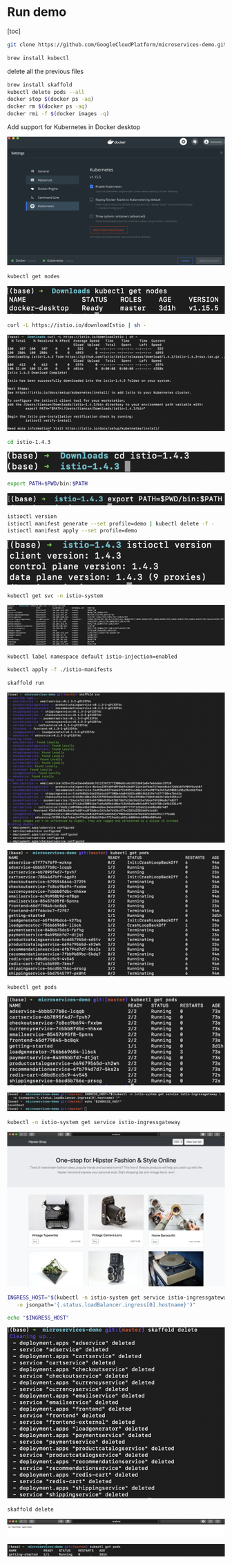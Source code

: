 # Run demo

[toc]



```bash
git clone https://github.com/GoogleCloudPlatform/microservices-demo.git
```



```bash
brew install kubectl
```

delete all the previous files

```bash
brew install skaffold
kubectl delete pods --all
docker stop $(docker ps -aq)
docker rm $(docker ps -aq)
docker rmi -f $(docker images -q)
```



Add support for Kubernetes in Docker desktop

![Screen Shot 2020-02-07 at 12.16.22 AM](./img/1.png)



```bash
kubectl get nodes
```

![Screen Shot 2020-02-07 at 12.17.40 AM](./img/2.png)

```bash
curl -L https://istio.io/downloadIstio | sh -
```



![Screen Shot 2020-02-07 at 12.25.28 AM](./img/3.png)



```bash
cd istio-1.4.3
```

![Screen Shot 2020-02-07 at 12.25.53 AM](./img/4.png)

```bash
export PATH=$PWD/bin:$PATH
```

![Screen Shot 2020-02-07 at 12.26.33 AM](./img/5.png)

```bash
istioctl version
istioctl manifest generate --set profile=demo | kubectl delete -f -
istioctl manifest apply --set profile=demo
```

![Screen Shot 2020-02-07 at 12.27.21 AM](./img/6.png)

```bash
kubectl get svc -n istio-system
```
![Screen Shot 2020-02-07 at 12.34.11 AM](./img/13.png)




```bash
kubectl label namespace default istio-injection=enabled
```



```bash
kubectl apply -f ./istio-manifests
```



```bash
skaffold run
```
![Screen Shot 2020-02-07 at 12.36.06 AM](./img/7.png)

![Screen Shot 2020-02-07 at 12.55.58 AM](./img/8.png)

```
kubectl get pods
```

![Screen Shot 2020-02-07 at 12.55.27 AM](./img/9.png)

![Screen Shot 2020-02-07 at 12.56.16 AM](./img/10.png)

```bash
kubectl -n istio-system get service istio-ingressgateway
```

![Screen Shot 2020-02-07 at 12.56.42 AM](./img/11.png)

```bash
INGRESS_HOST="$(kubectl -n istio-system get service istio-ingressgateway \
   -o jsonpath='{.status.loadBalancer.ingress[0].hostname}')"
```

```bash
echo "$INGRESS_HOST"
```

![Screen Shot 2020-02-07 at 12.33.32 AM](./img/12.png)





```bash
skaffold delete
```



![Screen Shot 2020-02-07 at 12.58.44 AM](./img/14.png)

![Screen Shot 2020-02-07 at 12.34.57 AM](./img/15.png)
